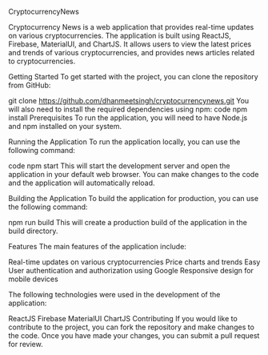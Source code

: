 CryptocurrencyNews

Cryptocurrency News is a web application that provides real-time updates on various cryptocurrencies. The application is built using ReactJS, Firebase, MaterialUI, and ChartJS. It allows users to view the latest prices and trends of various cryptocurrencies, and provides news articles related to cryptocurrencies.

Getting Started
To get started with the project, you can clone the repository from GitHub:

git clone https://github.com/dhanmeetsingh/cryptocurrencynews.git
You will also need to install the required dependencies using npm:
code
npm install
Prerequisites
To run the application, you will need to have Node.js and npm installed on your system.

Running the Application
To run the application locally, you can use the following command:

code
npm start
This will start the development server and open the application in your default web browser. You can make changes to the code and the application will automatically reload.

Building the Application
To build the application for production, you can use the following command:

npm run build
This will create a production build of the application in the build directory.

Features
The main features of the application include:

Real-time updates on various cryptocurrencies
Price charts and trends
Easy User authentication and authorization using Google
Responsive design for mobile devices

The following technologies were used in the development of the application:

ReactJS
Firebase
MaterialUI
ChartJS
Contributing
If you would like to contribute to the project, you can fork the repository and make changes to the code. Once you have made your changes, you can submit a pull request for review.





